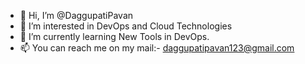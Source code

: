 - 👋 Hi, I’m @DaggupatiPavan
- 👀 I’m interested in DevOps and Cloud Technologies
- 🌱 I’m currently learning New Tools in DevOps.
- 📫 You can reach me on my mail:- daggupatipavan123@gmail.com

<!---
DaggupatiPavan/DaggupatiPavan is a ✨ special ✨ repository because its `README.md` (this file) appears on your GitHub profile.
You can click the Preview link to take a look at your changes.
--->
